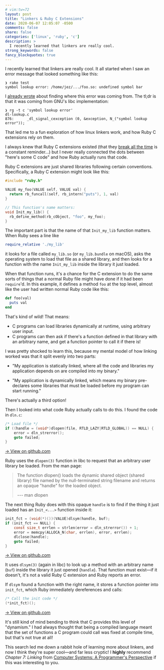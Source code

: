 ```yaml
---
# vim:tw=72
layout: post
title: "Linkers & Ruby C Extensions"
date: 2020-06-07 12:05:07 -0500
comments: false
share: false
categories: ['linux', 'ruby', 'c']
description: >
  I recently learned that linkers are really cool.
strong_keywords: false
fancy_blockquotes: true
---
```


I recently learned that linkers are really cool. It all started when I
saw an error message that looked something like this:

```
❯ rake test
symbol lookup error: /home/jez/.../foo.so: undefined symbol bar
```

I [already wrote](/search-down-the-stack/) about finding where this
error was coming from. The tl;dr is that it was coming from GNU's libc
implementation:

```
❯ rg -t c 'symbol lookup error'
dl-lookup.c
876:      _dl_signal_cexception (0, &exception, N_("symbol lookup error"));
```

That led me to a fun exploration of how linux linkers work, and how Ruby
C extensions rely on them.

I always knew that Ruby C extensions existed (that they [break all the
time][nokogiri] is a constant reminder...) but I never really connected
the dots between "here's some C code" and how Ruby actually runs that
code.

[nokogiri]: https://twitter.com/asolove/status/1261339091485917184

Ruby C extensions are just shared libraries following certain
conventions. Specifically, a Ruby C extension might look like this:

```c
#include "ruby.h"

VALUE my_foo(VALUE self, VALUE val) {
  return rb_funcall(self, rb_intern("puts"), 1, val)
}

// This function's name matters:
void Init_my_lib() {
  rb_define_method(rb_cObject, "foo", my_foo);
}
```

The important part is that the name of that `Init_my_lib` function
matters. When Ruby sees a line like

```ruby
require_relative './my_lib'
```

it looks for a file called `my_lib.so` (or `my_lib.bundle` on macOS),
asks the operating system to load that file as a shared library, and
then looks for a function with the name `Init_my_lib` inside the library
it just loaded.

When that function runs, it's a chance for the C extension to do
the same sorts of things that a normal Ruby file might have done if it
had been `require`'d. In this example, it defines a method `foo` at the
top level, almost like the user had written normal Ruby code like this:

```ruby my_lib.rb
def foo(val)
  puts val
end
```

That's kind of wild! That means:

- C programs can load libraries dynamically at runtime, using arbitrary
  user input.
- C programs can then ask if there's a function defined in that library
  with an arbitrary name, and get a function pointer to call it if there
  is!

I was pretty shocked to learn this, because my mental model of how
linking worked was that it split evenly into two parts:

- "My application is statically linked, where all the code and libraries
  my application depends on are compiled into my binary."

- "My application is dynamically linked, which means my binary
  pre-declares some libraries that must be loaded before my program can
  start running."

There's actually a third option!

Then I looked into what code Ruby actually calls to do this. I found the
code in `dln.c`:


```c dln.c
/* Load file */
if ((handle = (void*)dlopen(file, RTLD_LAZY|RTLD_GLOBAL)) == NULL) {
    error = dln_strerror();
    goto failed;
}
```

[→ View on github.com](https://github.com/ruby/ruby/blob/37c2cd3fa47c709570e22ec4dac723ca211f423a/dln.c#L1341)

Ruby uses the `dlopen(3)` function in libc to request that an arbitrary
user library be loaded. From the man page:

> The function dlopen() loads the dynamic shared object (shared library)
> file named by the null-terminated string filename and returns an
> opaque "handle" for the loaded object.
>
> --- man dlopen

The next thing Ruby does with this opaque `handle` is to find if the
thing it just loaded has an `Init_<...>` function inside it:

```c dln.c
init_fct = (void(*)())(VALUE)dlsym(handle, buf);
if (init_fct == NULL) {
    const size_t errlen = strlen(error = dln_strerror()) + 1;
    error = memcpy(ALLOCA_N(char, errlen), error, errlen);
    dlclose(handle);
    goto failed;
}
```
[→ View on github.com](https://github.com/ruby/ruby/blob/37c2cd3fa47c709570e22ec4dac723ca211f423a/dln.c#L1363-L1369)

It uses `dlsym(3)` (again in libc) to look up a method with an arbitrary
name (`buf`) inside the library it just opened (`handle`). That function
must exist—if it doesn't, it's not a valid Ruby C extension and Ruby
reports an error.

If `dlsym` found a function with the right name, it stores a function
pointer into `init_fct`, which Ruby immediately dereferences and calls:

```c dln.c
/* Call the init code */
(*init_fct)();
```

[→ View on github.com](https://github.com/ruby/ruby/blob/37c2cd3fa47c709570e22ec4dac723ca211f423a/dln.c#L1370-L1371)

It's still kind of mind bending to think that C provides this level of
"dynamism." I had always thought that being a compiled language meant
that the set of functions a C program could call was fixed at compile
time, but that's not true at all!

This search led me down a rabbit hole of learning more about linkers,
and now I think they're super cool—and far less cryptic! I **highly**
recommend *Chapter 7: Linking* from [Computer Systems: A Programmer's
Perspective] if this was interesting to you.

[Computer Systems: A Programmer's Perspective]: http://www.csapp.cs.cmu.edu/
